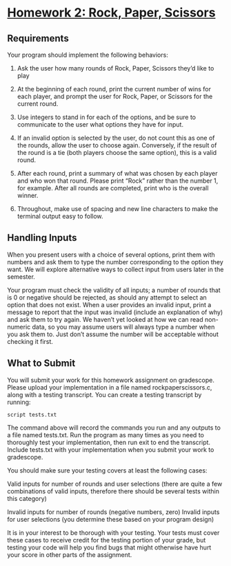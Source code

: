 # [Homework 2: Rock, Paper, Scissors](https://eikmeier.sites.grinnell.edu/csc-161-fall-2024/hw/02-rock-paper-scissors/)

## Requirements

Your program should implement the following behaviors:

1. Ask the user how many rounds of Rock, Paper, Scissors they’d like to play
2. At the beginning of each round, print the current number of wins for each player, and prompt the user for Rock, Paper, or Scissors for the current round.
3. Use integers to stand in for each of the options, and be sure to communicate to the user what options they have for input.
4. If an invalid option is selected by the user, do not count this as one of the rounds, allow the user to choose again. Conversely, if the result of the round is a tie (both players choose the same option), this is a valid round.
5. After each round, print a summary of what was chosen by each player and who won that round. Please print “Rock” rather than the number 1, for example. After all rounds are completed, print who is the overall winner.

6. Throughout, make use of spacing and new line characters to make the terminal output easy to follow.

## Handling Inputs

When you present users with a choice of several options, print them with numbers and ask them to type the number corresponding to the option they want. We will explore alternative ways to collect input from users later in the semester.

Your program must check the validity of all inputs; a number of rounds that is 0 or negative should be rejected, as should any attempt to select an option that does not exist. When a user provides an invalid input, print a message to report that the input was invalid (include an explanation of why) and ask them to try again. We haven’t yet looked at how we can read non-numeric data, so you may assume users will always type a number when you ask them to. Just don’t assume the number will be acceptable without checking it first.

## What to Submit

You will submit your work for this homework assignment on gradescope. Please upload your implementation in a file named rockpaperscissors.c, along with a testing transcript. You can create a testing transcript by running:

`script tests.txt`

The command above will record the commands you run and any outputs to a file named tests.txt. Run the program as many times as you need to thoroughly test your implementation, then run exit to end the transcript. Include tests.txt with your implementation when you submit your work to gradescope.

You should make sure your testing covers at least the following cases:

Valid inputs for number of rounds and user selections (there are quite a few combinations of valid inputs, therefore there should be several tests within this category)

Invalid inputs for number of rounds (negative numbers, zero)
Invalid inputs for user selections (you determine these based on your program design)

It is in your interest to be thorough with your testing. Your tests must cover these cases to receive credit for the testing portion of your grade, but testing your code will help you find bugs that might otherwise have hurt your score in other parts of the assignment.
